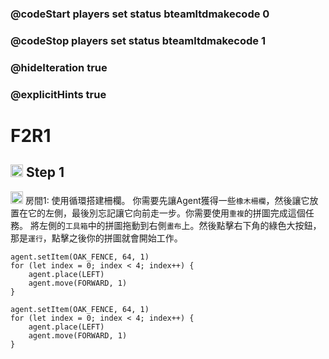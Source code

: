 ### @codeStart players set status bteamltdmakecode 0
### @codeStop players set status bteamltdmakecode 1


### @hideIteration true
### @explicitHints true

# F2R1

## <img src="https://blocklite.20240806.xyz/tw/1/f2r1" width="20" height="20"> Step 1
<img src="https://blocklite.20240806.xyz/tw/1/f2r1" width="20" height="20"> 房間1: 使用循環搭建柵欄。
你需要先讓Agent獲得一些```橡木柵欄```，然後讓它放置在它的左側，最後別忘記讓它向前走一步。你需要使用```重複```的拼圖完成這個任務。
將左側的```工具箱```中的拼圖拖動到右側```畫布```上。然後點擊右下角的綠色大按鈕，那是```運行```，點擊之後你的拼圖就會開始工作。
    
```ghost
agent.setItem(OAK_FENCE, 64, 1)
for (let index = 0; index < 4; index++) {
    agent.place(LEFT)
    agent.move(FORWARD, 1)
}

```

```template
agent.setItem(OAK_FENCE, 64, 1)
for (let index = 0; index < 4; index++) {
    agent.place(LEFT)
    agent.move(FORWARD, 1)
}


```

```package
``` 